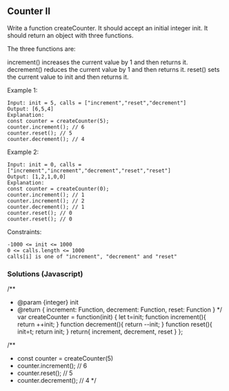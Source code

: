 ## Counter II
Write a function createCounter. It should accept an initial integer init. It should return an object with three functions.

The three functions are:

increment() increases the current value by 1 and then returns it.
decrement() reduces the current value by 1 and then returns it.
reset() sets the current value to init and then returns it.
 

Example 1:
```
Input: init = 5, calls = ["increment","reset","decrement"]
Output: [6,5,4]
Explanation:
const counter = createCounter(5);
counter.increment(); // 6
counter.reset(); // 5
counter.decrement(); // 4
```

Example 2:
```
Input: init = 0, calls = ["increment","increment","decrement","reset","reset"]
Output: [1,2,1,0,0]
Explanation:
const counter = createCounter(0);
counter.increment(); // 1
counter.increment(); // 2
counter.decrement(); // 1
counter.reset(); // 0
counter.reset(); // 0
 ```

Constraints:
```
-1000 <= init <= 1000
0 <= calls.length <= 1000
calls[i] is one of "increment", "decrement" and "reset"
```

### Solutions (Javascript)
/**
 * @param {integer} init
 * @return { increment: Function, decrement: Function, reset: Function }
 */
var createCounter = function(init) {
    let t=init;
    function increment(){
        return ++init;
    }
     function decrement(){
        return --init;
    }
    function reset(){
        init=t;
        return init;
    }
    return{
        increment,
        decrement,
        reset
    }
};

/**
 * const counter = createCounter(5)
 * counter.increment(); // 6
 * counter.reset(); // 5
 * counter.decrement(); // 4
 */
 ```